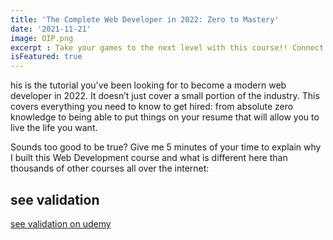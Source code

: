 ```yaml
---
title: 'The Complete Web Developer in 2022: Zero to Mastery'
date: '2021-11-21'
image: OIP.png
excerpt : Take your games to the next level with this course!! Connect your Unity project with a backend database! There is so much that you can do with the information that you will learn from this course. You can track players scores, allow users to sign in and sign out, build a leaderboard of players and connect them from around the world!
isFeatured: true
--- 
```




his is the tutorial you've been looking for to become a modern web developer in 2022. It doesn’t just cover a small portion of the industry. This covers everything you need to know to get hired: from absolute zero knowledge to being able to put things on your resume that will allow you to live the life you want. 

Sounds too good to be true? Give me 5 minutes of your time to explain why I built this Web Development course and what is different here than thousands of other courses all over the internet:
## see validation


[see validation on udemy](https://www.udemy.com/course/the-complete-web-developer-zero-to-mastery/)

